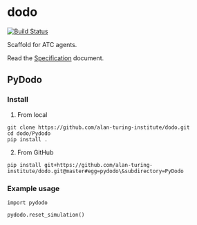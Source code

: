 # dodo

[![Build Status](https://travis-ci.com/alan-turing-institute/dodo.svg?branch=master)](https://travis-ci.com/alan-turing-institute/dodo)

Scaffold for ATC agents.

Read the [Specification](Specification.md) document.

## PyDodo

### Install

1. From local

```{bash}
git clone https://github.com/alan-turing-institute/dodo.git
cd dodo/Pydodo
pip install .
```

2. From GitHub

```
pip install git+https://github.com/alan-turing-institute/dodo.git@master#egg=pydodo\&subdirectory=PyDodo
```

### Example usage

```{python}
import pydodo

pydodo.reset_simulation()
```
